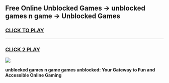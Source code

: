 
## Free Online Unblocked Games → unblocked games n game → Unblocked Games
<h3>
<a href="https://premium.freeplayer.one?title=unblocked_games_n_game&ref=21F">CLICK TO PLAY</a></h3>
<hr>

<h3>
<a href="https://premium.freeplayer.one?title=unblocked_games_n_game&ref=21F">CLICK 2 PLAY</a>
  
</h3>

<a href="https://premium.freeplayer.one?title=unblocked_games_n_game&ref=21F/"><img src="https://clearcache.store/games.png"></a>


**unblocked games n game games unblocked: Your Gateway to Fun and Accessible Online Gaming**
